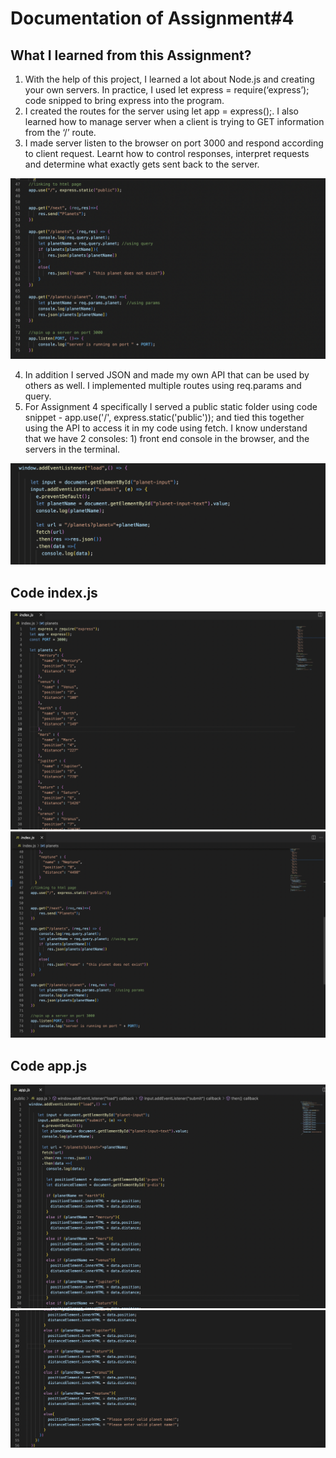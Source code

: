 
# Documentation of Assignment#4


## What I learned from this Assignment?

1) With the help of this project, I learned a lot about Node.js and creating your own servers. In practice, I used  let express = require(‘express’); code snipped  to bring express into the program.  
2) I created the routes for the server using let app = express();. I also learned how to manage server when a client is trying to GET information from the ‘/’ route.
3) I made server listen to the browser on port 3000 and respond according to client request. Learnt how to control responses, interpret requests and determine what exactly gets sent back to the server.

  ![](images/1.png)
  
4) In addition I served JSON and made my own API  that can be used by others as well. I implemented multiple routes using req.params and query.
4) For Assignment 4 specifically I served a public static folder using code snippet - app.use('/', express.static('public')); and tied this together using the API to access it in my code using fetch. I know understand that we have 2 consoles: 1) front end console in the browser, and the servers in the terminal.

  ![](images/2.png)


## Code index.js
  
  ![](images/3.png)
  ![](images/5.png)

## Code app.js
  
  ![](images/6.png)
  ![](images/7.png)

